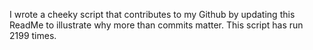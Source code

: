 I wrote a cheeky script that contributes to my Github by updating this ReadMe to illustrate why more than commits matter. This script has run 2199 times.
